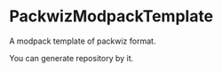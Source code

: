 # PackwizModpackTemplate

A modpack template of packwiz format.  

You can generate repository by it.